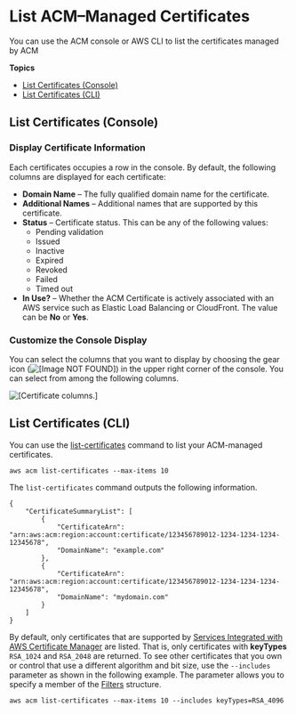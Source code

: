 # List ACM–Managed Certificates<a name="gs-acm-list"></a>

You can use the ACM console or AWS CLI to list the certificates managed by ACM

**Topics**
+ [List Certificates \(Console\)](#gs-acm-list-console)
+ [List Certificates \(CLI\)](#gs-acm-list-cli)

## List Certificates \(Console\)<a name="gs-acm-list-console"></a>

### Display Certificate Information<a name="gs-acm-list-console-display"></a>

Each certificates occupies a row in the console\. By default, the following columns are displayed for each certificate: 
+ **Domain Name** – The fully qualified domain name for the certificate\.
+ **Additional Names** – Additional names that are supported by this certificate\.
+ **Status** – Certificate status\. This can be any of the following values:
  + Pending validation
  + Issued
  + Inactive
  + Expired
  + Revoked
  + Failed
  + Timed out
+ **In Use?** – Whether the ACM Certificate is actively associated with an AWS service such as Elastic Load Balancing or CloudFront\. The value can be **No** or **Yes**\.

### Customize the Console Display<a name="gs-acm-list-console-customize"></a>

You can select the columns that you want to display by choosing the gear icon \(![\[Image NOT FOUND\]](http://docs.aws.amazon.com/acm/latest/userguide/images/acm-gear-icon-console.png)\) in the upper right corner of the console\. You can select from among the following columns\. 

![\[Certificate columns.\]](http://docs.aws.amazon.com/acm/latest/userguide/images/acm-show-columns-console.png)

## List Certificates \(CLI\)<a name="gs-acm-list-cli"></a>

You can use the [list\-certificates](http://docs.aws.amazon.com/cli/latest/reference/acm/list-certificates.html) command to list your ACM\-managed certificates\. 

```
aws acm list-certificates --max-items 10
```

The `list-certificates` command outputs the following information\.

```
{
    "CertificateSummaryList": [
        {
            "CertificateArn": "arn:aws:acm:region:account:certificate/123456789012-1234-1234-1234-12345678",
            "DomainName": "example.com"
        },
        {
            "CertificateArn": "arn:aws:acm:region:account:certificate/123456789012-1234-1234-1234-12345678",
            "DomainName": "mydomain.com"
        }
    ]
}
```

By default, only certificates that are supported by [Services Integrated with AWS Certificate Manager](acm-services.md) are listed\. That is, only certificates with **keyTypes** `RSA_1024` and `RSA_2048` are returned\. To see other certificates that you own or control that use a different algorithm and bit size, use the `--includes` parameter as shown in the following example\. The parameter allows you to specify a member of the [Filters](http://docs.aws.amazon.com/acm/latest/APIReference/API_Filters.html) structure\. 

```
aws acm list-certificates --max-items 10 --includes keyTypes=RSA_4096
```